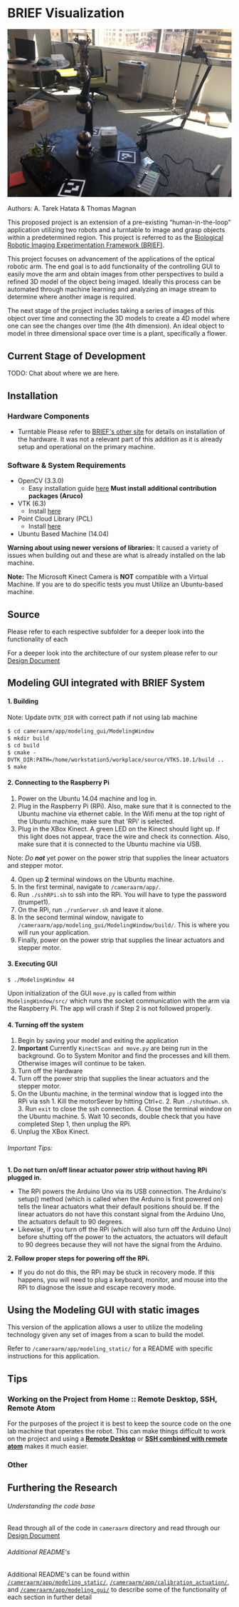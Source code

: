 # BRIEF Visualization

![BRIEF](BRIEF_modeling.png)

Authors: A. Tarek Hatata & Thomas Magnan

This proposed project is an extension of a pre-existing “human-in-the-loop” application utilizing two robots and a turntable to image and grasp objects within a predetermined region. This project is referred to as the [Biological Robotic Imaging Experimentation Framework (BRIEF)](https://github.com/gw-cs-sd/sd-2017-BRIEF-Crandall).

This project focuses on advancement of the applications of the optical robotic arm. The end goal is to add functionality of the controlling GUI to easily move the arm and obtain images from other perspectives to build a refined 3D model of the object being imaged. Ideally this process can be automated through machine learning and analyzing an image stream to determine where another image is required.

The next stage of the project includes taking a series of images of this object over time and connecting the 3D models to create a 4D model where one can see the changes over time (the 4th dimension). An ideal object to model in three dimensional space over time is a plant, specifically a flower.

## Current Stage of Development

TODO: Chat about where we are here.

## Installation

### Hardware Components
- Turntable
Please refer to [BRIEF's other site](https://github.com/gw-cs-sd/sd-2017-BRIEF-Crandall) for details on installation of the hardware. It was not a relevant part of this addition as it is already setup and operational on the primary machine.

### Software & System Requirements

- OpenCV (3.3.0)
  - Easy installation guide [here](https://medium.com/@debugvn/installing-opencv-3-3-0-on-ubuntu-16-04-lts-7db376f9396)
  **Must install additional contribution packages (Aruco)**
- VTK (6.3)
  - Install [here](https://www.vtk.org/Wiki/VTK/Configure_and_Build)
- Point Cloud Library (PCL)
  - Install [here](http://pointclouds.org/downloads/linux.html)
- Ubuntu Based Machine (14.04)

**Warning about using newer versions of libraries:** It caused a variety of issues when building out and these are what is already installed on the lab machine.

**Note:** The Microsoft Kinect Camera is **NOT** compatible with a Virtual Machine. If you are to do specific tests you must Utilize an Ubuntu-based machine.

## Source

Please refer to each respective subfolder for a deeper look into the functionality of each

For a deeper look into the architecture of our system please refer to our [Design Document](https://docs.google.com/document/d/15gEI3p_kkgORwE-nCUjNehDNtyYY_CgFskas9DObcVs/edit?usp=sharing)

## Modeling GUI integrated with BRIEF System
#### 1. Building

Note: Update ```DVTK_DIR``` with correct path if not using lab machine
```
$ cd cameraarm/app/modeling_gui/ModelingWindow
$ mkdir build
$ cd build
$ cmake -DVTK_DIR:PATH=/home/workstation5/workplace/source/VTK5.10.1/build ..
$ make
```

#### 2. Connecting to the Raspberry Pi
1. Power on the Ubuntu 14.04 machine and log in.
2. Plug in the Raspberry Pi (RPi). Also, make sure that it is connected to the Ubuntu machine via ethernet cable. In the Wifi menu at the top right of the Ubuntu machine, make sure that 'RPi' is selected.
3. Plug in the XBox Kinect. A green LED on the Kinect should light up. If this light  does not appear, trace the wire and check its connection. Also, make sure that it is connected to the Ubuntu machine via USB.

Note: _Do **not**_ yet power on the power strip that supplies the linear actuators and stepper motor.

4. Open up **2** terminal windows on the Ubuntu machine.
5. In the first terminal, navigate to `/cameraarm/app/`.
6. Run `./sshRPi.sh` to ssh into the RPi. You will have to type the password (trumpet1).
7. On the RPi, run `./runServer.sh` and leave it alone.
8. In the second terminal window, navigate to `/cameraarm/app/modeling_gui/ModelingWindow/build/`. This is where you will run your application.
9. Finally, power on the power strip that supplies the linear actuators and stepper motor.

#### 3. Executing GUI
```
$ ./ModelingWindow 44
```
Upon initialization of the GUI ```move.py``` is called from within ```ModelingWindow/src/``` which runs the socket communication with the arm via the Raspberry Pi. The app will crash if Step 2 is not followed properly.

#### 4. Turning off the system

1. Begin by saving your model and exiting the application
2. **Important** Currently ```KinectScan and move.py``` are being run in the background. Go to System Monitor and find the processes and kill them. Otherwise images will continue to be taken.
3. Turn off the Hardware
  1. Turn off the power strip that supplies the linear actuators and the stepper motor.
  2. On the Ubuntu machine, in the terminal window that is logged into the RPi via ssh
  	1. Kill the motorSever by hitting Ctrl+c.
  	2. Run `./shutdown.sh`.
  	3. Run `exit` to close the ssh connection.
  	4. Close the terminal window on the Ubuntu machine.
  	5. Wait 10 seconds, double check that you have completed Step 1, then unplug the RPi.
  3. Unplug the XBox Kinect.
  ###### Important Tips:
  **1. Do not turn on/off linear actuator power strip without having RPi plugged in.**
  * The RPi powers the Arduino Uno via its USB connection. The Arduino's setup() method (which is called when the Arduino is first powered on) tells the linear actuators what their default positions should be. If the linear actuators do not have this constant signal from the Arduino Uno, the actuators default to 90 degrees.
  * Likewise, if you turn off the RPi (which will also turn off the Arduino Uno) before shutting off the power to the actuators, the actuators will default to 90 degrees because they will not have the signal from the Arduino.

  **2. Follow proper steps for powering off the RPi.**
  * If you do not do this, the RPi may be stuck in recovery mode. If this happens, you will need to plug a keyboard, monitor, and mouse into the RPi to diagnose the issue and escape recovery mode.

## Using the Modeling GUI with static images
This version of the application allows a user to utilize the modeling technology given any set of images from a scan to build the model.

Refer to ```/cameraarm/app/modeling_static/``` for a README with specific instructions for this application.

## Tips

### Working on the Project from Home :: Remote Desktop, SSH, Remote Atom
For the purposes of the project it is best to keep the source code on the one lab machine that operates the robot. This can make things difficult to work on the project and using a [**Remote Desktop**](https://www.tecmint.com/enable-desktop-sharing-in-ubuntu-linux-mint/) or [**SSH combined with remote atom**](https://atom.io/packages/remote-atom) makes it much easier.

### Other

## Furthering the Research

###### Understanding the code base
Read through all of the code in ```cameraarm``` directory and read through our [Design Document](https://docs.google.com/document/d/15gEI3p_kkgORwE-nCUjNehDNtyYY_CgFskas9DObcVs/edit?usp=sharing)

###### Additional README's
Additional README's can be found within [```/cameraarm/app/modeling_static/```](https://github.com/gw-cs-sd/sd-18-hatata_magnan/tree/master/cameraarm/app/modeling_static/),  [```/cameraarm/app/calibration_actuation/```](https://github.com/gw-cs-sd/sd-18-hatata_magnan/tree/master/cameraarm/app/calibration_actuation/), and [```/cameraarm/app/modeling_gui/```](https://github.com/gw-cs-sd/sd-18-hatata_magnan/tree/master/cameraarm/app/modeling_gui) to describe some of the functionality of each section in further detail

